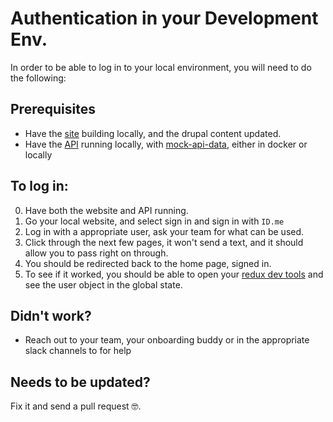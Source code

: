 # Authentication in your Development Env. 

In order to be able to log in to your local environment, you will need to do the following: 

## Prerequisites

- Have the [site](https://github.com/department-of-veterans-affairs/vets-website) building locally, and the drupal content updated. 
- Have the [API](https://github.com/department-of-veterans-affairs/vets-api) running locally, with [mock-api-data](https://github.com/department-of-veterans-affairs/vets-api-mockdata), either in docker or locally


## To log in:
0) Have both the website and API running. 
3) Go your local website, and select sign in and sign in with `ID.me`
4) Log in with a appropriate user, ask your team for what can be used. 
5) Click through the next few pages, it won't send a text, and it should allow you to pass right on through. 
6) You should be redirected back to the home page, signed in.
7) To see if it worked, you should be able to open your [redux dev tools](https://chrome.google.com/webstore/detail/redux-devtools/lmhkpmbekcpmknklioeibfkpmmfibljd) and see the user object in the global state.

## Didn't work? 

- Reach out to your team, your onboarding buddy or in the appropriate slack channels to for help

## Needs to be updated? 

Fix it and send a pull request 🤓. 
